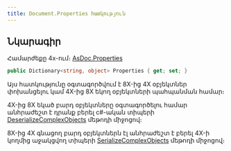 ```yaml
---
title: Document.Properties հատկություն
---
```


## Նկարագիր

Համարժեքը 4x-ում։ [AsDoc.Properties](https://armsoft.github.io/as4x-docs/HTM/ProgrGuide/Functions/ASDOC/Properties.html)

```c#
public Dictionary<string, object> Properties { get; set; }
```

Այս հատկությունը օգտագործվում է 8X-ից 4X օբյեկտներ փոխանցելու կամ 4X-ից 8X եկող օբյեկտների պահպանման համար։

4X-ից 8X եկած բարդ օբյեկտները օգտագործելու համար անհրաժեշտ է դրանք բերել c#-ական տիպերի [DeserializeComplexObjects](DeserializeComplexObjects.md) մեթոդի միջոցով։

8X-ից 4X գնացող բարդ օբյեկտներն էլ անհրաժեշտ է բերել 4X-ի կողմից աջակցվող տիպերի [SerializeComplexObjects](SerializeComplexObjects.md) մեթոդի միջոցով։


